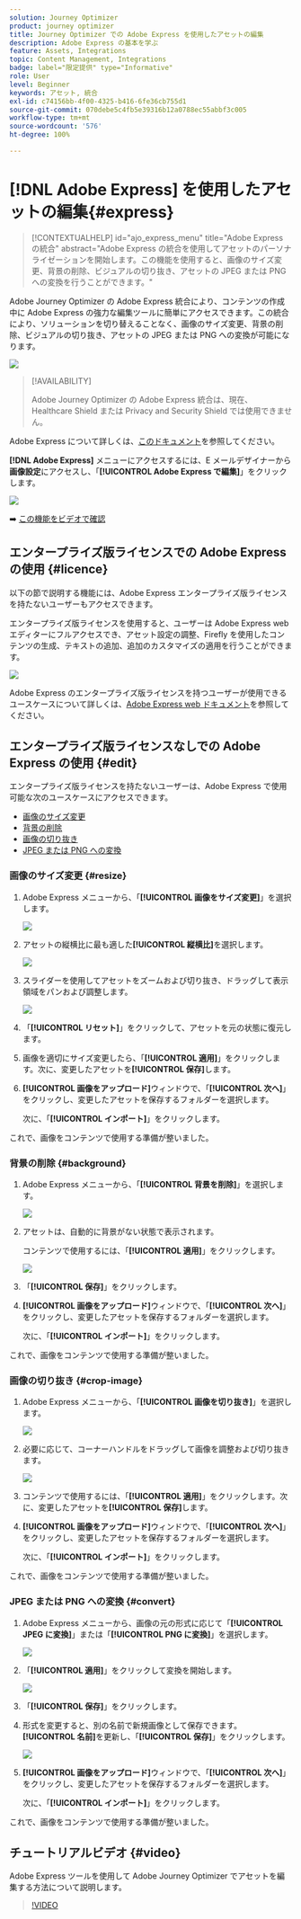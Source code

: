```yaml
---
solution: Journey Optimizer
product: journey optimizer
title: Journey Optimizer での Adobe Express を使用したアセットの編集
description: Adobe Express の基本を学ぶ
feature: Assets, Integrations
topic: Content Management, Integrations
badge: label="限定提供" type="Informative"
role: User
level: Beginner
keywords: アセット, 統合
exl-id: c74156bb-4f00-4325-b416-6fe36cb755d1
source-git-commit: 070debe5c4fb5e39316b12a0788ec55abbf3c005
workflow-type: tm+mt
source-wordcount: '576'
ht-degree: 100%

---
```


# [!DNL Adobe Express] を使用したアセットの編集{#express}

>[!CONTEXTUALHELP]
>id="ajo_express_menu"
>title="Adobe Express の統合"
>abstract="Adobe Express の統合を使用してアセットのパーソナライゼーションを開始します。この機能を使用すると、画像のサイズ変更、背景の削除、ビジュアルの切り抜き、アセットの JPEG または PNG への変換を行うことができます。"

Adobe Journey Optimizer の Adobe Express 統合により、コンテンツの作成中に Adobe Express の強力な編集ツールに簡単にアクセスできます。この統合により、ソリューションを切り替えることなく、画像のサイズ変更、背景の削除、ビジュアルの切り抜き、アセットの JPEG または PNG への変換が可能になります。

<img src="../rn/assets/do-not-localize/express_resize.gif">


>[!AVAILABILITY]
>
>Adobe Journey Optimizer の Adobe Express 統合は、現在、Healthcare Shield または Privacy and Security Shield では使用できません。

Adobe Express について詳しくは、[このドキュメント](https://helpx.adobe.com/jp/express/user-guide.html)を参照してください。

**[!DNL Adobe Express]** メニューにアクセスするには、E メールデザイナーから&#x200B;**画像設定**&#x200B;にアクセスし、「**[!UICONTROL Adobe Express で編集]**」をクリックします。

![](assets/express_1.png)

➡️ [この機能をビデオで確認](#video)

## エンタープライズ版ライセンスでの Adobe Express の使用 {#licence}

以下の節で説明する機能には、Adobe Express エンタープライズ版ライセンスを持たないユーザーもアクセスできます。

エンタープライズ版ライセンスを使用すると、ユーザーは Adobe Express web エディターにフルアクセスでき、アセット設定の調整、Firefly を使用したコンテンツの生成、テキストの追加、追加のカスタマイズの適用を行うことができます。

![](assets/express-licence.png)

Adobe Express のエンタープライズ版ライセンスを持つユーザーが使用できるユースケースについて詳しくは、[Adobe Express web ドキュメント](https://helpx.adobe.com/jp/express/web.html)を参照してください。

## エンタープライズ版ライセンスなしでの Adobe Express の使用  {#edit}

エンタープライズ版ライセンスを持たないユーザーは、Adobe Express で使用可能な次のユースケースにアクセスできます。

* [画像のサイズ変更](#resize)
* [背景の削除](#background)
* [画像の切り抜き](#crop-image)
* [JPEG または PNG への変換](#convert)

### 画像のサイズ変更 {#resize}

1. Adobe Express メニューから、「**[!UICONTROL 画像をサイズ変更]**」を選択します。

   ![](assets/express-resize-1.png)

1. アセットの縦横比に最も適した&#x200B;**[!UICONTROL 縦横比]**&#x200B;を選択します。

   ![](assets/express-resize-2.png)

1. スライダーを使用してアセットをズームおよび切り抜き、ドラッグして表示領域をパンおよび調整します。

   ![](assets/express-resize-3.png)

1. 「**[!UICONTROL リセット]**」をクリックして、アセットを元の状態に復元します。

1. 画像を適切にサイズ変更したら、「**[!UICONTROL 適用]**」をクリックします。次に、変更したアセットを&#x200B;**[!UICONTROL 保存]**&#x200B;します。

1. **[!UICONTROL 画像をアップロード]**&#x200B;ウィンドウで、「**[!UICONTROL 次へ]**」をクリックし、変更したアセットを保存するフォルダーを選択します。

   次に、「**[!UICONTROL インポート]**」をクリックします。

これで、画像をコンテンツで使用する準備が整いました。

### 背景の削除 {#background}

1. Adobe Express メニューから、「**[!UICONTROL 背景を削除]**」を選択します。

   ![](assets/express-background-1.png)

1. アセットは、自動的に背景がない状態で表示されます。

   コンテンツで使用するには、「**[!UICONTROL 適用]**」をクリックします。

   ![](assets/express-background-2.png)

1. 「**[!UICONTROL 保存]**」をクリックします。

1. **[!UICONTROL 画像をアップロード]**&#x200B;ウィンドウで、「**[!UICONTROL 次へ]**」をクリックし、変更したアセットを保存するフォルダーを選択します。

   次に、「**[!UICONTROL インポート]**」をクリックします。

これで、画像をコンテンツで使用する準備が整いました。

### 画像の切り抜き {#crop-image}

1. Adobe Express メニューから、「**[!UICONTROL 画像を切り抜き]**」を選択します。

   ![](assets/express-crop-1.png)

1. 必要に応じて、コーナーハンドルをドラッグして画像を調整および切り抜きます。

   ![](assets/express-crop-2.png)

1. コンテンツで使用するには、「**[!UICONTROL 適用]**」をクリックします。次に、変更したアセットを&#x200B;**[!UICONTROL 保存]**&#x200B;します。

1. **[!UICONTROL 画像をアップロード]**&#x200B;ウィンドウで、「**[!UICONTROL 次へ]**」をクリックし、変更したアセットを保存するフォルダーを選択します。

   次に、「**[!UICONTROL インポート]**」をクリックします。

これで、画像をコンテンツで使用する準備が整いました。

### JPEG または PNG への変換 {#convert}

1. Adobe Express メニューから、画像の元の形式に応じて「**[!UICONTROL JPEG に変換]**」または「**[!UICONTROL PNG に変換]**」を選択します。

   ![](assets/express-convert-1.png)

1. 「**[!UICONTROL 適用]**」をクリックして変換を開始します。

   ![](assets/express-convert-2.png)

1. 「**[!UICONTROL 保存]**」をクリックします。

1. 形式を変更すると、別の名前で新規画像として保存できます。**[!UICONTROL 名前]**&#x200B;を更新し、「**[!UICONTROL 保存]**」をクリックします。

   ![](assets/express-convert-3.png)

1. **[!UICONTROL 画像をアップロード]**&#x200B;ウィンドウで、「**[!UICONTROL 次へ]**」をクリックし、変更したアセットを保存するフォルダーを選択します。

   次に、「**[!UICONTROL インポート]**」をクリックします。

これで、画像をコンテンツで使用する準備が整いました。

## チュートリアルビデオ {#video}

Adobe Express ツールを使用して Adobe Journey Optimizer でアセットを編集する方法について説明します。

>[!VIDEO](https://video.tv.adobe.com/v/3455523/?quality=12)




